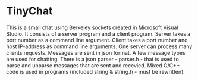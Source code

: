 # TinyChat
This is a small chat using Berkeley sockets created in Microsoft Visual Studio.
It consists of a server program and a client program. 
Server takes a port number as a command line argument. Client takes a port number and host IP-address as command line arguments. 
One server can process many clients requests. 
Messages are sent in json format. A few message types are used for chatting. 
There is a json parser - parser.h - that is used to parse and unparse messages that are sent and recevied. 
Mixed С/С++ code is used in programs (included string & string.h - must be rewritten). 

